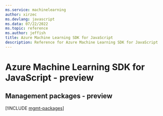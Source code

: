 ```yaml
---
ms.service: machinelearning
author: xirzec
ms.devlang: javascript
ms.data: 07/22/2022
ms.topic: reference
ms.author: jeffish
title: Azure Machine Learning SDK for JavaScript
description: Reference for Azure Machine Learning SDK for JavaScript
---
```

# Azure Machine Learning SDK for JavaScript - preview

## Management packages - preview
[!INCLUDE [mgmt-packages](machine-learning-mgmt-index.md)]